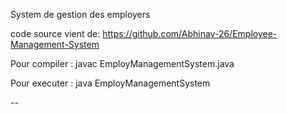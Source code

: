 System de gestion des employers

code source vient de: https://github.com/Abhinav-26/Employee-Management-System

Pour compiler : javac EmployManagementSystem.java

Pour executer : java EmployManagementSystem

--
